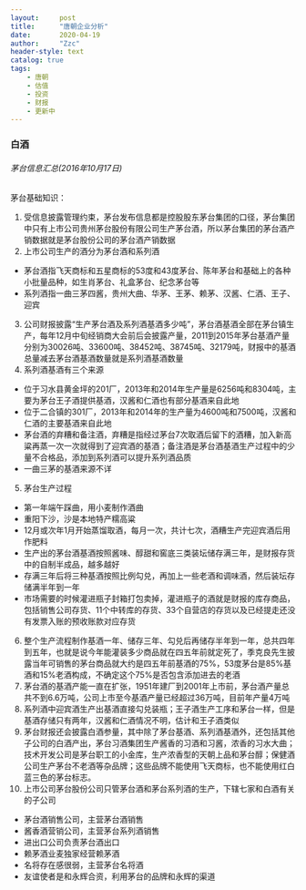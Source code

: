 ```yaml
---
layout:     post
title:      "唐朝企业分析"
date:       2020-04-19
author:     "Zzc"
header-style: text
catalog: true
tags:
    - 唐朝
    - 估值
    - 投资
    - 财报
    - 更新中
---
```


### 白酒

###### 茅台信息汇总(2016年10月17日)

茅台基础知识：
1. 受信息披露管理约束，茅台发布信息都是控股股东茅台集团的口径，茅台集团中只有上市公司贵州茅台股份有限公司生产茅台酒，所以茅台集团的茅台酒产销数据就是茅台股份公司的茅台酒产销数据
2. 上市公司生产的酒分为茅台酒和系列酒
- 茅台酒指飞天商标和五星商标的53度和43度茅台、陈年茅台和基础上的各种小批量品种，如生肖茅台、礼盒茅台、纪念茅台等
- 系列酒指一曲三茅四酱，贵州大曲、华茅、王茅、赖茅、汉酱、仁酒、王子、迎宾
3. 公司财报披露“生产茅台酒及系列酒基酒多少吨”，茅台酒基酒全部在茅台镇生产，每年12月中旬经销商大会前后会披露产量，2011到2015年茅台基酒产量分别为30026吨、33600吨、38452吨、38745吨、32179吨，财报中的基酒总量减去茅台酒基酒数量就是系列酒基酒数量
4. 系列酒基酒有三个来源
- 位于习水县黄金坪的201厂，2013年和2014年生产量是6256吨和8304吨，主要为茅台王子酒提供基酒，汉酱和仁酒也有部分基酒来自此地
- 位于二合镇的301厂，2013年和2014年的生产量为4600吨和7500吨，汉酱和仁酒的主要基酒来自此地
- 茅台酒的弃糟和备注酒，弃糟是指经过茅台7次取酒后留下的酒糟，加入新高粱再蒸一次一次就得到了迎宾酒的基酒；备注酒是茅台酒基酒生产过程中的少量不合格品，添加到系列酒可以提升系列酒品质
- 一曲三茅的基酒来源不详
5. 茅台生产过程
- 第一年端午踩曲，用小麦制作酒曲
- 重阳下沙，沙是本地特产糯高粱
- 12月或次年1月开始蒸馏取酒，每月一次，共计七次，酒糟生产完迎宾酒后用作肥料
- 生产出的茅台酒基酒按照酱味、醇甜和窖底三类装坛储存满三年，是财报存货中的自制半成品，越多越好
- 存满三年后将三种基酒按照比例勾兑，再加上一些老酒和调味酒，然后装坛存储满半年到一年
- 市场需要的时候灌进瓶子封箱打包卖掉，灌进瓶子的酒就是财报的库存商品，包括销售公司存货、11个中转库的存货、33个自营店的存货以及已经提走还没有发票入账的预收账款对应存货
6. 整个生产流程制作基酒一年、储存三年、勾兑后再储存半年到一年，总共四年到五年，也就是说今年能灌装多少商品就在四五年前就定死了，季克良先生披露当年可销售的茅台商品就大约是四五年前基酒的75%，53度茅台是85%基酒和15%老酒构成，不确定这个75%是否包含添加进去的老酒
7. 茅台酒的基酒产能一直在扩张，1951年建厂到2001年上市前，茅台酒产量总共不到6.6万吨，公司上市至今基酒产量已经超过36万吨，目前年产量4万吨
8. 系列酒中迎宾酒生产出基酒直接勾兑装瓶；王子酒生产工序和茅台一样，但是基酒存储只有两年，汉酱和仁酒情况不明，估计和王子酒类似
9. 茅台财报还会披露白酒参量，其中除了茅台基酒、系列酒基酒外，还包括其他子公司的白酒产出，茅台习酒集团生产酱香的习酒和习酱，浓香的习水大曲；技术开发公司是茅台职工的小金库，生产浓香型的天朝上品和茅台醇；保健酒公司生产茅台不老酒等杂品牌；这些品牌不能使用飞天商标，也不能使用红白蓝三色的茅台标志。
10. 上市公司茅台股份公司只管茅台酒和茅台系列酒的生产，下辖七家和白酒有关的子公司
- 茅台酒销售公司，主营茅台酒销售
- 酱香酒营销公司，主营茅台系列酒销售
- 进出口公司负责茅台酒出口
- 赖茅酒业麦独家经营赖茅酒
- 名将存在感很弱，主营茅台名将酒
- 友谊使者是和永辉合资，利用茅台的品牌和永辉的渠道

